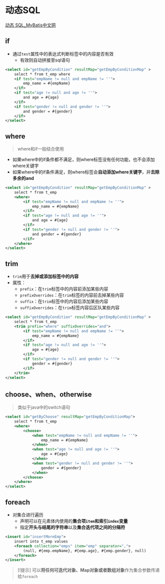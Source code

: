 # 动态SQL
[动态 SQL_MyBatis中文网](https://mybatis.net.cn/dynamic-sql.html)
## if
- 通过`test`属性中的表达式判断标签中的内容是否有效
	- 有效则自动拼接至sql语句
```xml
<select id="getEmpByCondition" resultMap="getEmpByConditionMap" >  
    select * from t_emp where
	<if test="empName != null and empName != ''">  
		emp_name = #{empName}  
	</if>  
	<if test="age != null and age != ''">  
		and age = #{age}  
	</if>  
	<if test="gender != null and gender != ''">  
		and gender = #{gender}  
	</if> 
</select>
```
## where
> where和if一般结合使用

- 如果where中的if条件都不满足，则where标签没有任何功能，也不会添加where关键字
- 如果where中的if条件满足，则where标签会**自动添加where关键字**，并**去除多余的and**
```xml
<select id="getEmpByCondition" resultMap="getEmpByConditionMap" >  
    select * from t_emp  
    <where>  
        <if test="empName != null and empName != ''">  
            emp_name = #{empName}  
        </if>  
        <if test="age != null and age != ''">  
            and age = #{age}  
        </if>  
        <if test="gender != null and gender != ''">  
            and gender = #{gender}  
        </if>  
    </where>  
</select>
```
## trim
- `trim`用于**去掉或添加标签中的内容**
- 属性：
	- `prefix`：在`trim`标签中的内容前添加某些内容
	- `prefixOverrides`：在`trim`标签的内容前去掉某些内容
	- `suffix`：在`trim`标签中的内容后添加某些内容
	- `suffixOverrides`：在`trim`标签内容后区队某些内容
```xml
<select id="getEmpByCondition" resultMap="getEmpByConditionMap" >  
    select * from t_emp  
    <trim prefix="where" suffixOverrides="and">  
        <if test="empName != null and empName != ''">  
            emp_name = #{empName}  
        </if>  
        <if test="age != null and age != ''">  
            age = #{age}  
        </if>  
        <if test="gender != null and gender != ''">  
            gender = #{gender}  
        </if>  
    </trim>  
</select>
```
## choose、when、otherwise
> 类似于java中的switch语句
```xml
<select id="getByChoose" resultMap="getEmpByConditionMap">  
    select * from t_emp  
    <where>  
        <choose>  
            <when test="empName != null and empName != ''">  
                emp_name = #{empName}  
            </when>  
            <when test="age != null and age != ''">  
                age = #{age}  
            </when>  
            <when test="gender != null and gender != ''">  
                gender = #{gender}  
            </when>  
        </choose>  
    </where>  
</select>
```
## foreach
- 对集合进行遍历
	- 声明可以在元素体内使用的**集合项`item`和索引`index`变量**
	- 指定**开头与结尾的字符串**以及**集合迭代项之间的分隔符**
```xml
<insert id="insertMoreEmp">  
    insert into t_emp values  
    <foreach collection="emps" item="emp" separator=",">  
        (null, #{emp.empName}, #{emp.age}, #{emp.gender}, null)  
    </foreach>  
</insert>
```
> [!提示]
> 可以**将任何可迭代对象、Map对象或者数组对象**作为集合参数传递给`foreach`